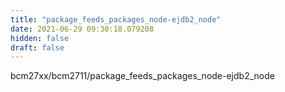 ```yaml
---
title: "package_feeds_packages_node-ejdb2_node"
date: 2021-06-29 09:30:18.079208
hidden: false
draft: false
---
```


bcm27xx/bcm2711/package_feeds_packages_node-ejdb2_node

